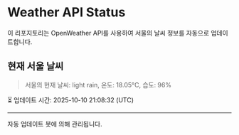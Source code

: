 
# Weather API Status

이 리포지토리는 OpenWeather API를 사용하여 서울의 날씨 정보를 자동으로 업데이트합니다.

## 현재 서울 날씨
> 서울의 현재 날씨: light rain, 온도: 18.05°C, 습도: 96%

⏳ 업데이트 시간: 2025-10-10 21:08:32 (UTC)

---
자동 업데이트 봇에 의해 관리됩니다.

